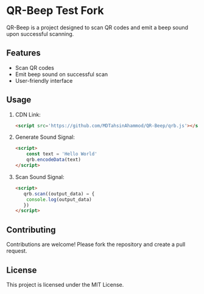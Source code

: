 # QR-Beep Test Fork

QR-Beep is a project designed to scan QR codes and emit a beep sound upon successful scanning.

## Features

- Scan QR codes
- Emit beep sound on successful scan
- User-friendly interface


## Usage

1. CDN Link:
    ```html
    <script src='https://github.com/MDTahsinAhammod/QR-Beep/qrb.js'></script>
    ```

2. Generate Sound Signal:
    ```html
    <script>
        const text = 'Hello World'
        qrb.encodeData(text)
    </script>
    ```
2. Scan Sound Signal:
    ```html
    <script>
       qrb.scan((output_data) = {
        console.log(output_data)
       })
    </script>
    ```



## Contributing

Contributions are welcome! Please fork the repository and create a pull request.

## License

This project is licensed under the MIT License.
